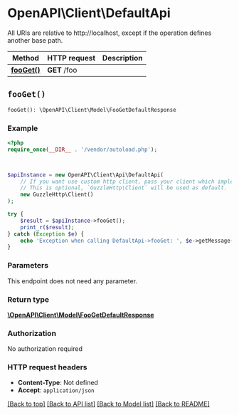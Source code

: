 # OpenAPI\Client\DefaultApi

All URIs are relative to http://localhost, except if the operation defines another base path.

| Method | HTTP request | Description |
| ------------- | ------------- | ------------- |
| [**fooGet()**](DefaultApi.md#fooGet) | **GET** /foo |  |


## `fooGet()`

```php
fooGet(): \OpenAPI\Client\Model\FooGetDefaultResponse
```



### Example

```php
<?php
require_once(__DIR__ . '/vendor/autoload.php');



$apiInstance = new OpenAPI\Client\Api\DefaultApi(
    // If you want use custom http client, pass your client which implements `GuzzleHttp\ClientInterface`.
    // This is optional, `GuzzleHttp\Client` will be used as default.
    new GuzzleHttp\Client()
);

try {
    $result = $apiInstance->fooGet();
    print_r($result);
} catch (Exception $e) {
    echo 'Exception when calling DefaultApi->fooGet: ', $e->getMessage(), PHP_EOL;
}
```

### Parameters

This endpoint does not need any parameter.

### Return type

[**\OpenAPI\Client\Model\FooGetDefaultResponse**](../Model/FooGetDefaultResponse.md)

### Authorization

No authorization required

### HTTP request headers

- **Content-Type**: Not defined
- **Accept**: `application/json`

[[Back to top]](#) [[Back to API list]](../../README.md#endpoints)
[[Back to Model list]](../../README.md#models)
[[Back to README]](../../README.md)
